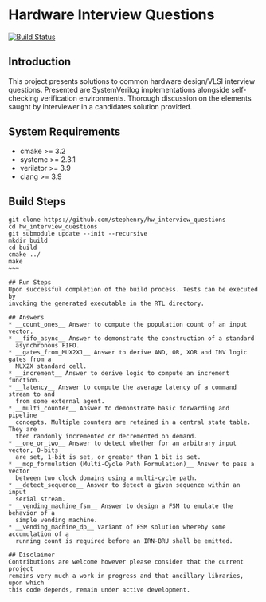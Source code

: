 # Hardware Interview Questions

[![Build Status](https://travis-ci.org/stephenry/hw_interview_questions.svg?branch=master)](https://travis-ci.org/stephenry/hw_interview_questions)

## Introduction

This project presents solutions to common hardware design/VLSI interview
questions. Presented are SystemVerilog implementations alongside self-checking
verification environments. Thorough discussion on the elements saught by
interviewer in a candidates solution provided.

## System Requirements
* cmake >= 3.2
* systemc >= 2.3.1
* verilator >= 3.9
* clang >= 3.9

## Build Steps
~~~~
git clone https://github.com/stephenry/hw_interview_questions
cd hw_interview_questions
git submodule update --init --recursive
mkdir build
cd build
cmake ../
make
~~~

## Run Steps
Upon successful completion of the build process. Tests can be executed by
invoking the generated executable in the RTL directory.

## Answers
* __count_ones__ Answer to compute the population count of an input vector.
* __fifo_async__ Answer to demonstrate the construction of a standard
  asynchronous FIFO.
* __gates_from_MUX2X1__ Answer to derive AND, OR, XOR and INV logic gates from a
  MUX2X standard cell.
* __increment__ Answer to derive logic to compute an increment function.
* __latency__ Answer to compute the average latency of a command stream to and
  from some external agent.
* __multi_counter__ Answer to demonstrate basic forwarding and pipeline
  concepts. Multiple counters are retained in a central state table. They are
  then randomly incremented or decremented on demand.
* __one_or_two__ Answer to detect whether for an arbitrary input vector, 0-bits
  are set, 1-bit is set, or greater than 1 bit is set.
* __mcp_formulation (Multi-Cycle Path Formulation)__ Answer to pass a vector
  between two clock domains using a multi-cycle path.
* __detect_sequence__ Answer to detect a given sequence within an input
  serial stream.
* __vending_machine_fsm__ Answer to design a FSM to emulate the behavior of a
  simple vending machine.
* __vending_machine_dp__ Variant of FSM solution whereby some accumulation of a
  running count is required before an IRN-BRU shall be emitted.

## Disclaimer
Contributions are welcome however please consider that the current project
remains very much a work in progress and that ancillary libraries, upon which
this code depends, remain under active development.
